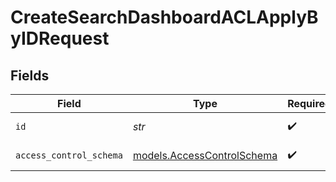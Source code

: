 # CreateSearchDashboardACLApplyByIDRequest


## Fields

| Field                                                          | Type                                                           | Required                                                       | Description                                                    |
| -------------------------------------------------------------- | -------------------------------------------------------------- | -------------------------------------------------------------- | -------------------------------------------------------------- |
| `id`                                                           | *str*                                                          | :heavy_check_mark:                                             | Unique ID for ACL Create                                       |
| `access_control_schema`                                        | [models.AccessControlSchema](../models/accesscontrolschema.md) | :heavy_check_mark:                                             | AccessControlSchema object                                     |